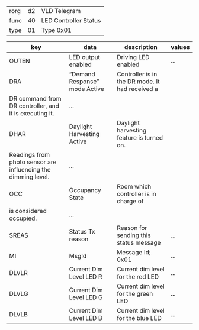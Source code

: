 
|    |   |   |
| -- | - | - |
| rorg | d2 | VLD Telegram |
| func | 40 | LED Controller Status |
| type | 01 | Type 0x01 |

| key | data | description | values |
| --- | --- | --- | --- |
  | OUTEN | LED output enabled | Driving LED enabled | ... | 
| DRA | “Demand Response” mode Active | Controller is in the DR mode. It had received a
                DR command from DR controller, and it is executing it. | ... | 
| DHAR | Daylight Harvesting Active | Daylight harvesting feature is turned on.
                Readings from photo sensor are influencing the dimming level. | ... | 
| OCC | Occupancy State | Room which controller is in charge of
                is considered occupied. | ... | 
| SREAS | Status Tx reason | Reason for sending this status message | ... | 
| MI | MsgId | Message Id; 0x01 | ... | 
| DLVLR | Current Dim Level LED R | Current dim level for the red LED | ... | 
| DLVLG | Current Dim Level LED G | Current dim level for the green LED | ... | 
| DLVLB | Current Dim Level LED B | Current dim level for the blue LED | ... | 

  